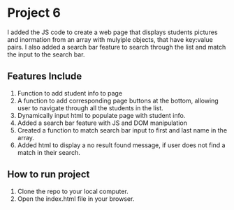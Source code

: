 # Project 6
I added the JS code to create a web page that displays students pictures and inormation from an array with mulyiple objects, that have key:value pairs. I also added a search bar feature to search through the list and match the input to the search bar.

## Features Include
1. Function to add student info to page
2. A function to add corresponding page buttons at the bottom, allowing user to navigate through all the students in the list.
3. Dynamically input html to populate page with student info.
4. Added a search bar feature with JS and DOM manipulation
5. Created a function to match search bar input to first and last name in the array.
6. Added html to display a no result found message, if user does not find a match in their search.


## How to run project
1. Clone the repo to your local computer.
2. Open the index.html file in your browser.